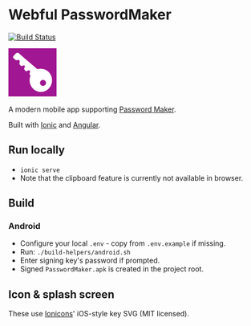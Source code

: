 # Webful PasswordMaker

[![Build Status](https://travis-ci.com/webful-ltd/passwordmaker.svg?branch=master)](https://travis-ci.com/webful-ltd/passwordmaker)

![Icon](./resources/android/icon/drawable-xhdpi-icon.png)

A modern mobile app supporting [Password Maker](https://passwordmaker.org/).

Built with [Ionic](https://ionicframework.com/) and [Angular](https://angular.io/).

## Run locally

* `ionic serve`
* Note that the clipboard feature is currently not available in browser.

## Build

### Android

* Configure your local `.env` - copy from `.env.example` if missing.
* Run: `./build-helpers/android.sh`
* Enter signing key's password if prompted.
* Signed `PasswordMaker.apk` is created in the project root.

## Icon & splash screen

These use [Ionicons](https://ionicons.com/)' iOS-style key SVG (MIT licensed).
